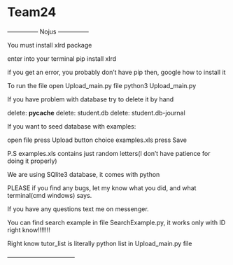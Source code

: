 # Team24
————— Nojus —————

You must install xlrd package

enter into your terminal
pip install xlrd

if you get an error, you probably don’t have pip
then, google how to install it

To run the file open Upload_main.py file
python3 Upload_main.py


If you have problem with database try to delete it by hand 

delete: __pycache__
delete: student.db
delete: student.db-journal

If you want to seed database with examples:

open file
press Upload button
choice examples.xls
press Save

P.S examples.xls contains just random letters(I don’t have patience for doing it properly)


We are using SQlite3 database, it comes with python

PLEASE if you find any bugs, let my know what you did, and what terminal(cmd windows) says.

If you have any questions text me on messenger.

You can find search example in file SearchExample.py, it works only with ID right know!!!!!!!

Right know tutor_list is literally python list in Upload_main.py file

———————————

